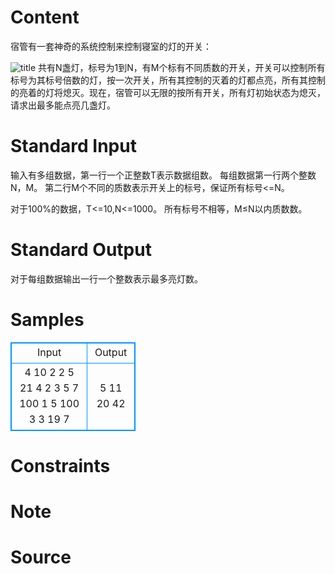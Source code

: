
# Content

宿管有一套神奇的系统控制来控制寝室的灯的开关：

![title](/source/lutece/prime/img/aHR0cHM6Ly9hY20udWVzdGMuZWR1LmNuL21lZGlhL2ltYWdlL3Byb2JsZW0vMTg0Mi8yMDE4MDIyMTE1MDMyNTc0MDMucG5n.png)
共有N盏灯，标号为1到N，有M个标有不同质数的开关，开关可以控制所有标号为其标号倍数的灯，按一次开关，所有其控制的灭着的灯都点亮，所有其控制的亮着的灯将熄灭。现在，宿管可以无限的按所有开关，所有灯初始状态为熄灭，请求出最多能点亮几盏灯。

# Standard Input

输入有多组数据，第一行一个正整数T表示数据组数。
每组数据第一行两个整数N，M。
第二行M个不同的质数表示开关上的标号，保证所有标号<=N。

对于100%的数据，T<=10,N<=1000。 所有标号不相等，M≤N以内质数数。

# Standard Output

对于每组数据输出一行一个整数表示最多亮灯数。

# Samples

<style>
        table,table tr th, table tr td { border:1px solid #0094ff; }
        table { width: 200px; min-height: 25px; line-height: 25px; text-align: center; border-collapse: collapse;}   
    </style>
<table>
	<tr>
		<td>Input</td>
		<td>Output</td>
	</tr>
<tr><td>4
10 2
2 5
21 4
2 3 5 7
100 1
5
100 3
3 19 7</td><td>5
11
20
42</td></tr></table>


# Constraints



# Note



# Source


